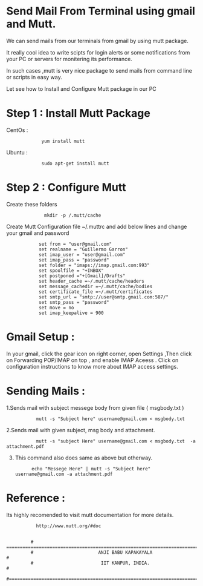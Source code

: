    # Send Mail From Terminal  using gmail and Mutt.
   
We can send mails from our terminals from gmail by using mutt package. 

It really cool idea to write scipts for login alerts  or some notifications from your PC or
servers for monitering its performance.

In such cases ,mutt is very nice package to send mails from command line or scripts in easy way.

Let see how to Install and Configure Mutt package in our PC

# Step 1 :  Install Mutt Package

CentOs   : 

                 yum install mutt             
Ubuntu   :  

                 sudo apt-get install mutt

# Step 2 :  Configure Mutt

Create these folders

                  mkdir -p /.mutt/cache
                  
Create Mutt Configuration file ~/.muttrc and add below lines and change your gmail and password 

                set from = "user@gmail.com"
                set realname = "Guillermo Garron"
                set imap_user = "user@gmail.com"
                set imap_pass = "password"
                set folder = "imaps://imap.gmail.com:993"
                set spoolfile = "+INBOX"
                set postponed ="+[Gmail]/Drafts"
                set header_cache =~/.mutt/cache/headers
                set message_cachedir =~/.mutt/cache/bodies
                set certificate_file =~/.mutt/certificates
                set smtp_url = "smtp://user@smtp.gmail.com:587/"
                set smtp_pass = "password"
                set move = no 
                set imap_keepalive = 900
  
# Gmail Setup : 

In your gmail, click the gear icon on right corner, open Settings ,Then click on Forwarding POP/IMAP on top , and enable IMAP Aceess . Click on configuration instructions to know more about IMAP access settings.

# Sending Mails :
  
  1.Sends mail with subject messege body from given file ( msgbody.txt )
               
               mutt -s "Subject here" username@gmail.com < msgbody.txt
  
  2.Sends mail with given subject, msg body and attachment.
  
               mutt -s "subject Here" username@gmail.com < msgbody.txt  -a  attachment.pdf
   
  3. This command also does same as above but otherway.
               
               echo "Messege Here" | mutt -s "Subject here" username@gmail.com -a attachment.pdf
   
   # Reference : 
   
   Its highly recomended to visit mutt documentation for more details.
   
               http://www.mutt.org/#doc
               
               
             # =========================================================================#
             #                        ANJI BABU KAPAKAYALA                              #
             #                         IIT KANPUR, INDIA.                               #
             #==========================================================================#






